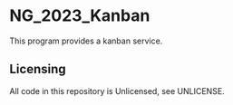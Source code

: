# NG_2023_Kanban

This program provides a kanban service.

## Licensing
All code in this repository is Unlicensed, see UNLICENSE.
